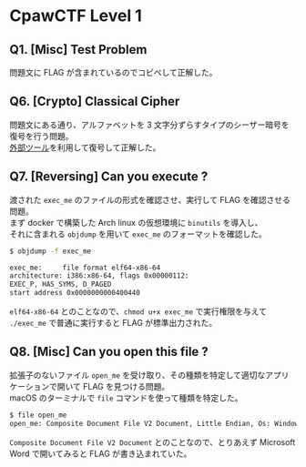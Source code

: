 # CpawCTF Level 1

## Q1. [Misc] Test Problem

問題文に FLAG が含まれているのでコピペして正解した。

## Q6. [Crypto] Classical Cipher

問題文にある通り、アルファベットを 3 文字分ずらすタイプのシーザー暗号を復号を行う問題。  
[外部ツール](http://ango.satoru.net/?n=3&_n=&e=seesaa&tseesaa=fsdz%7BFdhvdu_flskhu_lv_fodvvlfdo_flskhu%7D)を利用して復号して正解した。

## Q7. [Reversing] Can you execute ?

渡された ``exec_me`` のファイルの形式を確認させ、実行して FLAG を確認させる問題。  
まず docker で構築した Arch linux の仮想環境に ``binutils`` を導入し、  
それに含まれる ``objdump`` を用いて ``exec_me`` のフォーマットを確認した。

```bash
$ objdump -f exec_me

exec_me:     file format elf64-x86-64
architecture: i386:x86-64, flags 0x00000112:
EXEC_P, HAS_SYMS, D_PAGED
start address 0x0000000000400440
```

``elf64-x86-64`` とのことなので、``chmod u+x exec_me`` で実行権限を与えて  
``./exec_me`` で普通に実行すると FLAG が標準出力された。

## Q8. [Misc] Can you open this file ?

拡張子のないファイル ``open_me`` を受け取り、その種類を特定して適切なアプリケーションで開いて FLAG を見つける問題。  
macOS のターミナルで ``file`` コマンドを使って種類を特定した。

```bash
$ file open_me
open_me: Composite Document File V2 Document, Little Endian, Os: Windows, Version 10.0, Code page: 932, Author: �v��, Template: Normal.dotm, Last Saved By: �v��, Revision Number: 1, Name of Creating Application: Microsoft Office Word, Total Editing Time: 28:00, Create Time/Date: Mon Oct 12 04:27:00 2015, Last Saved Time/Date: Mon Oct 12 04:55:00 2015, Number of Pages: 1, Number of Words: 3, Number of Characters: 23, Security: 0
```

``Composite Document File V2 Document`` とのことなので、とりあえず Microsoft Word で開いてみると FLAG が書き込まれていた。
